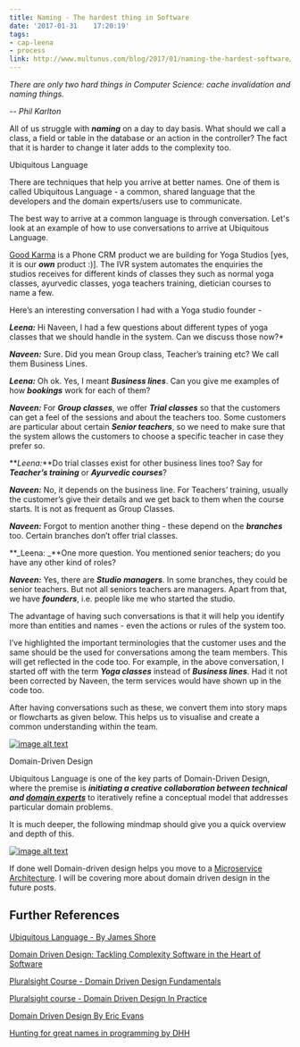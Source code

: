 ```yaml
---
title: Naming - The hardest thing in Software
date: '2017-01-31	 17:20:19'
tags:
- cap-leena
- process
link: http://www.multunus.com/blog/2017/01/naming-the-hardest-software/
---
```


*There are only two hard things in Computer Science: cache invalidation and naming things.*

*-- Phil Karlton*

All of us struggle with **_naming_** on a day to day basis. What should we call a class, a field or table in the database or an action in the controller? The fact that it is harder to change it later adds to the complexity too.

Ubiquitous Language

There are techniques that help you arrive at better names. One of them is called Ubiquitous Language - a common, shared language that the developers and the domain experts/users use to communicate. 

The best way to arrive at a common language is through conversation. Let's look at an example of how to use conversations to arrive at Ubiquitous Language.

[Good Karma](https://gk-landingpage.firebaseapp.com/) is a Phone CRM product we are building for Yoga Studios [yes, it is our **_own_** product :)]. The IVR system automates the enquiries the studios receives for different kinds of classes they such as normal yoga classes, ayurvedic classes, yoga teachers training, dietician courses to name a few. 

Here’s an interesting conversation I had with a Yoga studio founder - 

**_Leena:_** Hi Naveen, I had a few questions about different types of yoga classes that we should handle in the system. Can we discuss those now?*

**_Naveen:_** Sure. Did you mean Group class, Teacher’s training etc? We call them Business Lines.

**_Leena:_** Oh ok. Yes, I meant **_Business lines_**. Can you give me examples of how **_bookings_** work for each of them?

**_Naveen:_** For **_Group classes_**, we offer **_Trial classes_** so that the customers can get a feel of the sessions and about the teachers too. Some customers are particular about certain **_Senior teachers_**, so we need to make sure that the system allows the customers to choose a specific teacher in case they prefer so.

**_Leena:_**Do trial classes exist for other business lines too? Say for **_Teacher’s training_** or **_Ayurvedic courses_**?

**_Naveen:_** No, it depends on the business line. For Teachers’ training, usually the customer’s give their details and we get back to them when the course starts. It is not as frequent as Group Classes.

**_Naveen:_** Forgot to mention another thing - these depend on the **_branches_** too. Certain branches don’t offer trial classes.

**_Leena: _**One more question. You mentioned senior teachers; do you have any other kind of roles?

**_Naveen:_** Yes, there are **_Studio_** **_managers_**. In some branches, they could be senior teachers. But not all seniors teachers are managers. Apart from that, we have **_founders_**, i.e. people like me who started the studio.

The advantage of having such conversations is that it will help you identify more than entities and names - even the actions or rules of the system too.

I’ve highlighted the important terminologies that the customer uses and the same should be the used for conversations among the team members. This will get reflected in the code too. For example, in the above conversation, I started off with the term **_Yoga classes_** instead of **_Business lines_**. Had it not been corrected by Naveen, the term services would have shown up in the code too.

After having conversations such as these, we convert them into story maps or flowcharts as given below. This helps us to visualise and create a common understanding within the team.

[![image alt text](https://s3.amazonaws.com/multunus-cdimages/gk-features.png)](https://s3.amazonaws.com/multunus-cdimages/gk-features.png)

Domain-Driven Design

Ubiquitous Language is one of the key parts of Domain-Driven Design, where the premise is **_initiating a creative collaboration between technical and [domain experts](https://en.wikipedia.org/wiki/Domain_expert)_** to iteratively refine a conceptual model that addresses particular domain problems.

It is much deeper, the following mindmap should give you a quick overview and depth of this.

[![image alt text](https://s3.amazonaws.com/multunus-cdimages/domain-driven-design.png)](https://s3.amazonaws.com/multunus-cdimages/domain-driven-design.png)

If done well Domain-driven design helps you move to a [Microservice Architecture](https://www.infoq.com/presentations/ddd-microservices-2016). I will be covering more about domain driven design in the future posts.

 

## Further References

[Ubiquitous Language - By James Shore](http://www.jamesshore.com/Agile-Book/ubiquitous_language.html)

[Domain Driven Design: Tackling Complexity Software in the Heart of Software](https://www.amazon.in/Domain-Driven-Design-Tackling-Complexity-Software-ebook/dp/B00794TAUG)

[Pluralsight Course - Domain Driven Design Fundamentals](https://www.pluralsight.com/courses/domain-driven-design-fundamentals)

[Pluralsight course - Domain Driven Design In Practice](https://www.pluralsight.com/courses/domain-driven-design-in-practice)

[Domain Driven Design By Eric Evans](https://www.youtube.com/watch?v=dnUFEg68ESM)

[Hunting for great names in programming by DHH](https://m.signalvnoise.com/hunting-for-great-names-in-programming-16f624c8fc03)

